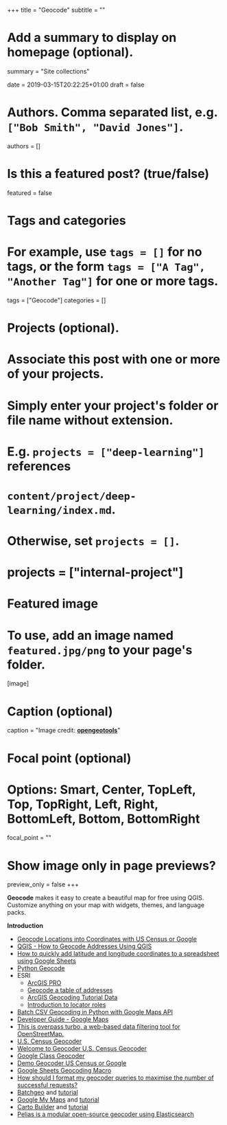 +++
title = "Geocode"
subtitle = ""

# Add a summary to display on homepage (optional).
summary = "Site collections"

date = 2019-03-15T20:22:25+01:00
draft = false

# Authors. Comma separated list, e.g. `["Bob Smith", "David Jones"]`.
authors = []

# Is this a featured post? (true/false)
featured = false

# Tags and categories
# For example, use `tags = []` for no tags, or the form `tags = ["A Tag", "Another Tag"]` for one or more tags.
tags = ["Geocode"]
categories = []

# Projects (optional).
#   Associate this post with one or more of your projects.
#   Simply enter your project's folder or file name without extension.
#   E.g. `projects = ["deep-learning"]` references
#   `content/project/deep-learning/index.md`.
#   Otherwise, set `projects = []`.
# projects = ["internal-project"]

# Featured image
# To use, add an image named `featured.jpg/png` to your page's folder.
[image]
  # Caption (optional)
  caption = "Image credit: [**opengeotools**](http://www.opengeotools.com/index.php)"


  # Focal point (optional)
  # Options: Smart, Center, TopLeft, Top, TopRight, Left, Right, BottomLeft, Bottom, BottomRight
  focal_point = ""

  # Show image only in page previews?
  preview_only = false
+++

**Geocode** makes it easy to create a beautiful map for free using QGIS. Customize anything on your map with widgets, themes, and language packs.

**Introduction**

- [Geocode Locations into Coordinates with US Census or Google](https://datavizforall.org/geocode.html)
- [QGIS - How to Geocode Addresses Using QGIS](https://www.gislounge.com/how-to-geocode-addresses-using-qgis/)
- [How to quickly add latitude and longitude coordinates to a spreadsheet using Google Sheets](https://www.gislounge.com/populate-cell-zip-code-based-address-google-sheets/)
- [Python Geocode](https://github.com/DenisCarriere/geocoder)
- ESRI
  - [ArcGIS PRO](https://pro.arcgis.com/en/pro-app/help/data/geocoding/introduction-to-finding-places-on-a-map.htm)
  - [Geocode a table of addresses](https://pro.arcgis.com/en/pro-app/help/data/geocoding/tutorial-geocode-a-table-of-addresses.htm)
  - [ArcGIS Geocoding Tutorial Data](http://www.arcgis.com/home/item.html?id=ca11a1f63e9a40c781b4071fdb7b017a)
  - [Introduction to locator roles](https://pro.arcgis.com/en/pro-app/help/data/geocoding/introduction-to-locator-roles.htm)
- [Batch CSV Geocoding in Python with Google Maps API](https://www.shanelynn.ie/batch-geocoding-in-python-with-google-geocoding-api/)
- [Developer Guide - Google Maps](https://developers.google.com/maps/documentation/geocoding/intro)
- [This is overpass turbo, a web-based data filtering tool for OpenStreetMap.](http://overpass-turbo.eu/)
- [U.S. Census Geocoder](https://www.census.gov/geo/maps-data/data/geocoder.html/)
- [Welcome to Geocoder U.S. Census Geocoder](https://geocoding.geo.census.gov/geocoder)
- [Google Class Geocoder](https://developers.google.com/apps-script/reference/maps/geocoder)
- [Demo Geocoder US Census or Google](https://github.com/datavizforall/google-sheets-geocoder)
- [Google Sheets Geocoding Macro](https://github.com/nuket/google-sheets-geocoding-macro)
- [How should I format my geocoder queries to maximise the number of successful requests?](https://developers.google.com/maps/faq#geocoder_queryformat)
- [Batchgeo](https://batchgeo.com/) and [tutorial](https://datavizforall.org/batchgeo)
- [Google My Maps](https://www.google.com/maps/d/) and [tutorial](https://datavizforall.org/mymaps)
- [Carto Builder](https://carto.com/) and [tutorial](https://datavizforall.org/carto)
- [Pelias is a modular open-source geocoder using Elasticsearch](https://github.com/pelias/pelias/)
